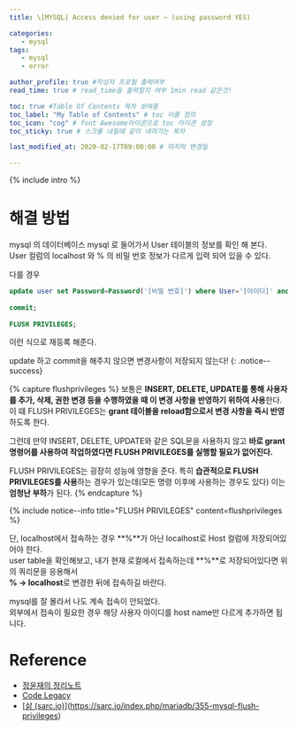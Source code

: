 ```yaml
---
title: \[MYSQL] Access denied for user ~ (using password YES)  

categories: 
   - mysql
tags:
   - mysql
   - error

author_profile: true #작성자 프로필 출력여부
read_time: true # read_time을 출력할지 여부 1min read 같은것!

toc: true #Table Of Contents 목차 보여줌
toc_label: "My Table of Contents" # toc 이름 정의
toc_icon: "cog" # font Awesome아이콘으로 toc 아이콘 설정 
toc_sticky: true # 스크롤 내릴때 같이 내려가는 목차

last_modified_at: 2020-02-17T09:00:00 # 마지막 변경일

---
```


<!-- intro -->
{% include intro %}

# 해결 방법

mysql 의 데이터베이스 mysql 로 들어가서  User 테이블의 정보를 확인 해 본다.    
User 컬럼의 localhost 와 % 의 비밀 번호 정보가 다르게 입력 되어 있을 수 있다.  
  
다를 경우  
```sql
update user set Password=Password('[비밀 번호]') where User='[아이디]' and Host='%';  
  
commit;  
  
FLUSH PRIVILEGES;  
```
이런 식으로 재등록 해준다.  

update 하고 commit을 해주지 않으면 변경사항이 저장되지 않는다!
{: .notice--success}

{% capture flushprivileges %}
보통은 **INSERT, DELETE, UPDATE를 통해 사용자를 추가, 삭제, 권한 변경 등을 수행하였을 때 이 변경 사항을 반영하기 위하여 사용**한다. 이 떄 FLUSH PRIVILEGES는 **grant 테이블을 reload함으로서 변경 사항을 즉시 반영**하도록 한다.

그런데 만약 INSERT, DELETE, UPDATE와 같은 SQL문을 사용하지 않고 **바로 grant 명령어를 사용하여 작업하였다면 FLUSH PRIVILEGES를 실행할 필요가 없어진다.**

FLUSH PRIVILEGES는 굉장히 성능에 영향을 준다. 특히 **습관적으로 FLUSH PRIVILEGES를 사용**하는 경우가 있는데(모든 명령 이후에 사용하는 경우도 있다) 이는 **엄청난 부하**가 된다.
{% endcapture %}

{% include notice--info title="FLUSH PRIVILEGES" content=flushprivileges %}

단, localhost에서 접속하는 경우 **%**가 아닌 localhost로 Host 컬럼에 저장되어있어야 한다.  
user table을 확인해보고, 내가 현재 로컬에서 접속하는데 **%**로 저장되어있다면 위의 쿼리문을 응용해서  
**% → localhost**로 변경한 뒤에 접속하길 바란다.  


mysql를 잘 몰라서 나도 계속 접속이 안되었다.  
외부에서 접속이 필요한 경우 해당 사용자 아이디를 host name만 다르게 추가하면 됩니다.  
  


# Reference
  
* [정윤재의 정리노트](https://shonm.tistory.com/387) 
* [Code Legacy](https://legacy.tistory.com/114)
* [[삵 (sarc.io)](https://sarc.io/)](https://sarc.io/index.php/mariadb/355-mysql-flush-privileges)
<!--stackedit_data:
eyJoaXN0b3J5IjpbMTYxNjI2NTc2NF19
-->